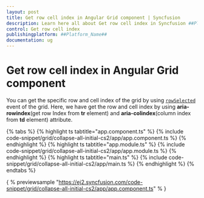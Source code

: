 ```yaml
---
layout: post
title: Get row cell index in Angular Grid component | Syncfusion
description: Learn here all about Get row cell index in Syncfusion ##Platform_Name## Grid component of Syncfusion Essential JS 2 and more.
control: Get row cell index 
publishingplatform: ##Platform_Name##
documentation: ug
---
```


# Get row cell index in Angular Grid component

You can get the specific row and cell index of the grid by using [`rowSelected`](../../) event of the grid. Here, we have get the row and cell index by using **aria-rowindex**(get row Index from **tr** element) and **aria-colindex**(column index from **td** element) attribute.

{% tabs %}
{% highlight ts tabtitle="app.component.ts" %}
{% include code-snippet/grid/collapse-all-initial-cs2/app/app.component.ts %}
{% endhighlight %}
{% highlight ts tabtitle="app.module.ts" %}
{% include code-snippet/grid/collapse-all-initial-cs2/app/app.module.ts %}
{% endhighlight %}
{% highlight ts tabtitle="main.ts" %}
{% include code-snippet/grid/collapse-all-initial-cs2/app/main.ts %}
{% endhighlight %}
{% endtabs %}
  
{ % previewsample "https://ej2.syncfusion.com/code-snippet/grid/collapse-all-initial-cs2/app/app.component.ts" % }